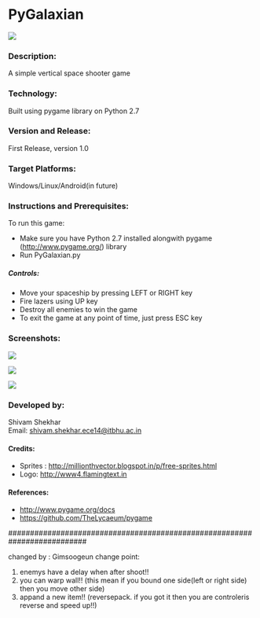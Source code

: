 # PyGalaxian 

![](https://github.com/shivamshekhar/PyGalaxian/raw/master/Screenshots/1.png)

### Description:
A simple vertical space shooter game

### Technology:
Built using pygame library on Python 2.7

### Version and Release:
First Release, version 1.0

### Target Platforms:
Windows/Linux/Android(in future)

### Instructions and Prerequisites:   
To run this game:  
* Make sure you have Python 2.7 installed alongwith pygame (http://www.pygame.org/) library
* Run PyGalaxian.py

##### Controls:
* Move your spaceship by pressing LEFT or RIGHT key
* Fire lazers using UP key
* Destroy all enemies to win the game
* To exit the game at any point of time, just press ESC key 


### Screenshots:
![](https://github.com/shivamshekhar/PyGalaxian/raw/master/Screenshots/2.png)

![](https://github.com/shivamshekhar/PyGalaxian/raw/master/Screenshots/3.png)

![](https://github.com/shivamshekhar/PyGalaxian/raw/master/Screenshots/4.png)


### Developed by: 
Shivam Shekhar  
Email: shivam.shekhar.ece14@itbhu.ac.in   

#### Credits:
* Sprites : http://millionthvector.blogspot.in/p/free-sprites.html
* Logo: http://www4.flamingtext.in

#### References:
* http://www.pygame.org/docs
* https://github.com/TheLycaeum/pygame 

##########################################################################

changed by :
Gimsoogeun
change point:
1. enemys have a delay when after shoot!!
2. you can warp wall!!
(this mean if you bound one side(left or right side) then you move other side)
3. appand a new item!!
(reversepack. if you got it then you are controleris reverse and speed up!!)

